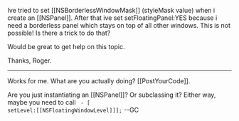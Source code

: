 
Ive tried to set [[NSBorderlessWindowMask]] (styleMask value) when i create an [[NSPanel]].
After that ive set setFloatingPanel:YES because i need a borderless panel which stays on
top of all other windows. This is not possible!
Is there a trick to do that?

Would be great to get help on this topic.

Thanks, Roger.


----

Works for me. What are you actually doing? [[PostYourCode]].

Are you just instantiating an [[NSPanel]]? Or subclassing it? Either way, maybe you need to call <code> - [<thePanel> setLevel:[[NSFloatingWindowLevel]]];</code> --GC